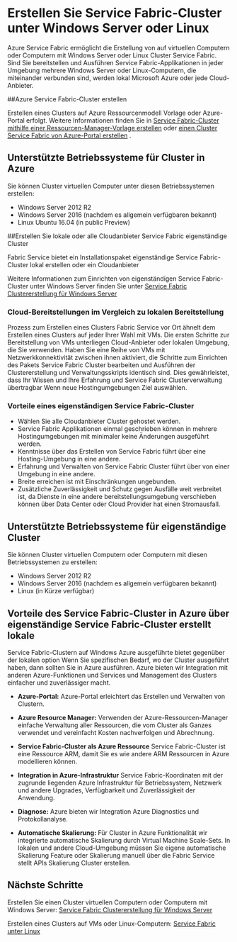 <properties
   pageTitle="Azure Service Fabric-Cluster unter Windows Server und Linux erstellen | Microsoft Azure"
   description="Service Fabric-Cluster unter Windows Server und Linux, d. h. Sie bereitstellen können und Host Service Fabric Applikationen überall ausführen, können Sie Windows Server oder Linux ausführen."
   services="service-fabric"
   documentationCenter=".net"
   authors="Chackdan"
   manager="timlt"
   editor=""/>

<tags
   ms.service="service-fabric"
   ms.devlang="dotNet"
   ms.topic="article"
   ms.tgt_pltfrm="NA"
   ms.workload="NA"
   ms.date="09/22/2016"
   ms.author="chackdan"/>

# <a name="create-service-fabric-clusters-on-windows-server-or-linux"></a>Erstellen Sie Service Fabric-Cluster unter Windows Server oder Linux

Azure Service Fabric ermöglicht die Erstellung von auf virtuellen Computern oder Computern mit Windows Server oder Linux Cluster Service Fabric. Sind Sie bereitstellen und Ausführen Service Fabric-Applikationen in jeder Umgebung mehrere Windows Server oder Linux-Computern, die miteinander verbunden sind, werden lokal Microsoft Azure oder jede Cloud-Anbieter.

##<a name="create-service-fabric-clusters-on-azure"></a>Azure Service Fabric-Cluster erstellen

Erstellen eines Clusters auf Azure Ressourcenmodell Vorlage oder Azure-Portal erfolgt. Weitere Informationen finden Sie in [Service Fabric-Cluster mithilfe einer Ressourcen-Manager-Vorlage erstellen](service-fabric-cluster-creation-via-arm.md) oder [einen Cluster Service Fabric von Azure-Portal erstellen](service-fabric-cluster-creation-via-portal.md) .

## <a name="supported-operating-systems-for-clusters-on-azure"></a>Unterstützte Betriebssysteme für Cluster in Azure

Sie können Cluster virtuellen Computer unter diesen Betriebssystemen erstellen:

* Windows Server 2012 R2
* Windows Server 2016 (nachdem es allgemein verfügbaren bekannt)
* Linux Ubuntu 16.04 (in public Preview) 


##<a name="create-service-fabric-standalone-clusters-on-premise-or-with-any-cloud-provider"></a>Erstellen Sie lokale oder alle Cloudanbieter Service Fabric eigenständige Cluster

Fabric Service bietet ein Installationspaket eigenständige Service Fabric-Cluster lokal erstellen oder ein Cloudanbieter

Weitere Informationen zum Einrichten von eigenständigen Service Fabric-Cluster unter Windows Server finden Sie unter [Service Fabric Clustererstellung für Windows Server](service-fabric-cluster-creation-for-windows-server.md)

### <a name="any-cloud-deployments-vs-on-premises-deployments"></a>Cloud-Bereitstellungen im Vergleich zu lokalen Bereitstellung
Prozess zum Erstellen eines Clusters Fabric Service vor Ort ähnelt dem Erstellen eines Clusters auf jeder Ihrer Wahl mit VMs. Die ersten Schritte zur Bereitstellung von VMs unterliegen Cloud-Anbieter oder lokalen Umgebung, die Sie verwenden. Haben Sie eine Reihe von VMs mit Netzwerkkonnektivität zwischen ihnen aktiviert, die Schritte zum Einrichten des Pakets Service Fabric Cluster bearbeiten und Ausführen der Clustererstellung und Verwaltungsskripts identisch sind. Dies gewährleistet, dass Ihr Wissen und Ihre Erfahrung und Service Fabric Clusterverwaltung übertragbar Wenn neue Hostingumgebungen Ziel auswählen.

### <a name="benefits-of-creating-standalone-service-fabric-clusters"></a>Vorteile eines eigenständigen Service Fabric-Cluster
* Wählen Sie alle Cloudanbieter Cluster gehostet werden.
* Service Fabric Applikationen einmal geschrieben können in mehrere Hostingumgebungen mit minimaler keine Änderungen ausgeführt werden.
* Kenntnisse über das Erstellen von Service Fabric führt über eine Hosting-Umgebung in eine andere.
* Erfahrung und Verwalten von Service Fabric Cluster führt über von einer Umgebung in eine andere.
* Breite erreichen ist mit Einschränkungen ungebunden.
* Zusätzliche Zuverlässigkeit und Schutz gegen Ausfälle weit verbreitet ist, da Dienste in eine andere bereitstellungsumgebung verschieben können über Data Center oder Cloud Provider hat einen Stromausfall.

## <a name="supported-operating-systems-for-standalone-clusters"></a>Unterstützte Betriebssysteme für eigenständige Cluster
Sie können Cluster virtuellen Computern oder Computern mit diesen Betriebssystemen zu erstellen:

* Windows Server 2012 R2
* Windows Server 2016 (nachdem es allgemein verfügbaren bekannt)
* Linux (in Kürze verfügbar)

## <a name="advantages-of-service-fabric-clusters-on-azure-over-standalone-service-fabric-clusters-created-on-premises"></a>Vorteile des Service Fabric-Cluster in Azure über eigenständige Service Fabric-Cluster erstellt lokale

Service Fabric-Clustern auf Windows Azure ausgeführte bietet gegenüber der lokalen option Wenn Sie spezifischen Bedarf, wo der Cluster ausgeführt haben, dann sollten Sie in Azure ausführen. Azure bieten wir Integration mit anderen Azure-Funktionen und Services und Management des Clusters einfacher und zuverlässiger macht.

* **Azure-Portal:** Azure-Portal erleichtert das Erstellen und Verwalten von Clustern.

* **Azure Resource Manager:** Verwenden der Azure-Ressourcen-Manager einfache Verwaltung aller Ressourcen, die vom Cluster als Ganzes verwendet und vereinfacht Kosten nachverfolgen und Abrechnung.
* **Service Fabric-Cluster als Azure Ressource** Service Fabric-Cluster ist eine Ressource ARM, damit Sie es wie andere ARM Ressourcen in Azure modellieren können.
* **Integration in Azure-Infrastruktur** Service Fabric-Koordinaten mit der zugrunde liegenden Azure Infrastruktur für Betriebssystem, Netzwerk und andere Upgrades, Verfügbarkeit und Zuverlässigkeit der Anwendung.  
* **Diagnose:** Azure bieten wir Integration Azure Diagnostics und Protokollanalyse.
* **Automatische Skalierung:** Für Cluster in Azure Funktionalität wir integrierte automatische Skalierung durch Virtual Machine Scale-Sets. In lokalen und andere Cloud-Umgebung müssen Sie eigene automatische Skalierung Feature oder Skalierung manuell über die Fabric Service stellt APIs Skalierung Cluster erstellen.

## <a name="next-steps"></a>Nächste Schritte
Erstellen Sie einen Cluster virtuellen Computern oder Computern mit Windows Server: [Service Fabric Clustererstellung für Windows Server](service-fabric-cluster-creation-for-windows-server.md)

Erstellen eines Clusters auf VMs oder Linux-Computern: [Service Fabric unter Linux](service-fabric-linux-overview.md)
